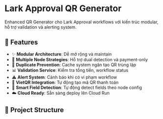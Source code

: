 # Lark Approval QR Generator

Enhanced QR Generator cho Lark Approval workflows với kiến trúc modular, hỗ trợ validation và alerting system.

## 🚀 Features

- ✨ **Modular Architecture**: Dễ mở rộng và maintain
- 🔄 **Multiple Node Strategies**: Hỗ trợ dual detection và payment-only
- 🚫 **Duplicate Prevention**: Cache system ngăn tạo QR trùng lặp  
- 📊 **Validation Service**: Kiểm tra tổng tiền, workflow status
- ⚠️ **Alert System**: Cảnh báo khi có vi phạm workflow
- 🏦 **VietQR Integration**: Tự động tạo mã QR thanh toán
- 📱 **Smart Field Detection**: Tự động detect fields theo node config
- ☁️ **Cloud Ready**: Sẵn sàng deploy lên Cloud Run

## 📁 Project Structure

